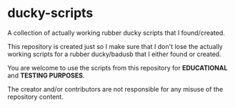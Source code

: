 # ducky-scripts
A collection of actually working rubber ducky scripts that I found/created.

This repository is created just so I make sure that I don't lose the actually working scripts for a rubber ducky/badusb that I either found or created. 

You are welcome to use the scripts from this repository for **EDUCATIONAL** and **TESTING PURPOSES**.

The creator and/or contributors are not responsible for any misuse of the repository content.
